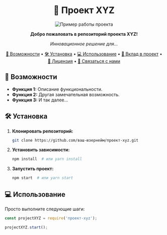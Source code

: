 <h1 align="center">🚀 Проект XYZ</h1>

<p align="center">
  <img src="ссылка на изображение или GIF" alt="Пример работы проекта">
</p>

<p align="center">
  <strong>Добро пожаловать в репозиторий проекта XYZ!</strong>
</p>

<p align="center">
  <em>Инновационное решение для...</em>
</p>

<p align="center">
  <a href="#-возможности">🚀 Возможности</a> •
  <a href="#-установка">🛠 Установка</a> •
  <a href="#-использование">💻 Использование</a> •
  <a href="#-вклад-в-проект">🤝 Вклад в проект</a> •
  <a href="#-лицензия">📄 Лицензия</a> •
  <a href="#-связаться-с-нами">📧 Связаться с нами</a>
</p>

## 🚀 Возможности

- **Функция 1:** Описание функциональности.
- **Функция 2:** Другая замечательная возможность.
- **Функция 3:** И так далее...

## 🛠 Установка

1. **Клонировать репозиторий:**
    ```bash
    git clone https://github.com/ваш-юзернейм/проект-xyz.git
    ```

2. **Установить зависимости:**
    ```bash
    npm install  # или yarn install
    ```

3. **Запустить проект:**
    ```bash
    npm start  # или yarn start
    ```

## 💻 Использование

Просто выполните следующие шаги:

```javascript
const projectXYZ = require('проект-xyz');

projectXYZ.start();
